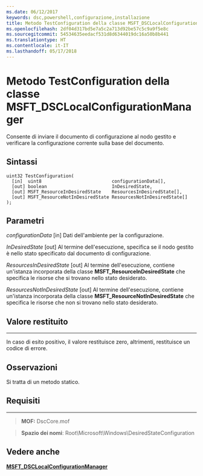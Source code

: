 ```yaml
---
ms.date: 06/12/2017
keywords: dsc,powershell,configurazione,installazione
title: Metodo TestConfiguration della classe MSFT_DSCLocalConfigurationManager
ms.openlocfilehash: 2df04d317bd5e7a5c2a713d92be57c5c9a9f5e8c
ms.sourcegitcommit: 54534635eedacf531d8d6344019dc16a50b8b441
ms.translationtype: HT
ms.contentlocale: it-IT
ms.lasthandoff: 05/17/2018
---
```

# <a name="testconfiguration-method-of-the-msftdsclocalconfigurationmanager-class"></a>Metodo TestConfiguration della classe MSFT_DSCLocalConfigurationManager

Consente di inviare il documento di configurazione al nodo gestito e verificare la configurazione corrente sulla base del documento.

<a name="syntax"></a>Sintassi
------

```mof
uint32 TestConfiguration(
  [in]  uint8                          configurationData[],
  [out] boolean                        InDesiredState,
  [out] MSFT_ResourceInDesiredState    ResourcesInDesiredState[],
  [out] MSFT_ResourceNotInDesiredState ResourcesNotInDesiredState[]
);
```

<a name="parameters"></a>Parametri
----------

*configurationData* \[in\] Dati dell'ambiente per la configurazione.

*InDesiredState* \[out\] Al termine dell'esecuzione, specifica se il nodo gestito è nello stato specificato dal documento di configurazione.

*ResourcesInDesiredState* \[out\] Al termine dell'esecuzione, contiene un'istanza incorporata della classe **MSFT_ResourceInDesiredState** che specifica le risorse che si trovano nello stato desiderato.

*ResourcesNotInDesiredState* \[out\] Al termine dell'esecuzione, contiene un'istanza incorporata della classe **MSFT_ResourceNotInDesiredState** che specifica le risorse che non si trovano nello stato desiderato.

## <a name="return-value"></a>Valore restituito
------------

In caso di esito positivo, il valore restituisce zero, altrimenti, restituisce un codice di errore.

## <a name="remarks"></a>Osservazioni

Si tratta di un metodo statico.

## <a name="requirements"></a>Requisiti
------------
>**MOF:** DscCore.mof

>**Spazio dei nomi**: Root\Microsoft\Windows\DesiredStateConfiguration


## <a name="see-also"></a>Vedere anche


[**MSFT_DSCLocalConfigurationManager**](msft-dsclocalconfigurationmanager.md)